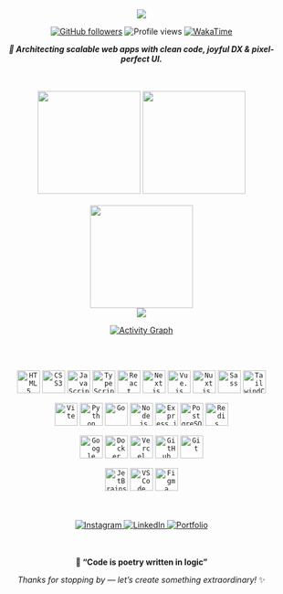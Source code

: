 <!-- ────────────────  HERO  ──────────────── -->
<div align="center">

  <!-- animated typing -->
  <a href="https://git.io/typing-svg">
    <img src="https://readme-typing-svg.herokuapp.com?font=Inter&weight=600&size=28&pause=1000&color=FFFFFF&center=true&vCenter=true&width=600&lines=Faqih+Azhar+%F0%9F%9A%80;Software+Engineer+%E2%9C%A8;Problem+Solver+%F0%9F%A7%A9;Lifelong+Learner+%F0%9F%93%9A;Crafting+Fast+%26+Delightful+Web+Apps+%F0%9F%8C%9F"/>
  </a>

  <!-- quick badges -->
  <p>
    <a href="https://github.com/FaqihAzh"><img src="https://img.shields.io/github/followers/FaqihAzh?label=Followers&logo=github&style=for-the-badge&color=ffffff&labelColor=00000000" alt="GitHub followers"/></a>
    <img src="https://komarev.com/ghpvc/?username=FaqihAzh&style=for-the-badge&color=ffffff&labelColor=000000" alt="Profile views"/>
    <a href="https://wakatime.com/@faqihazh"><img src="https://wakatime.com/badge/user/b35d0a1b-6c36-4d54-b4a9-c3486221778b.svg?style=for-the-badge&labelColor=00000000&color=ffffff" alt="WakaTime"/></a>
  </p>

<i><b>💫 Architecting scalable web apps with clean code, joyful DX & pixel-perfect UI.</b></i>
</div>

<br/>
<br/>

<!-- ────────────────  STATS GRID (transparent)  ──────────────── -->
<div align="center">
  <img height="180" src="https://github-readme-stats.vercel.app/api?username=FaqihAzh&show_icons=true&theme=transparent&hide_border=true&include_all_commits=true&count_private=true&bg_color=00000000"/>
  <img height="180" src="https://github-readme-stats.vercel.app/api/top-langs/?username=FaqihAzh&layout=compact&langs_count=8&theme=transparent&hide_border=true&bg_color=00000000"/>
</div>

<br/>

<!-- ────────────────  STREAK (transparent)  ──────────────── -->
<div align="center">
  <img height="180" src="https://streak-stats.demolab.com/?user=FaqihAzh&theme=transparent&hide_border=true&border_radius=0&bg_color=00000000"/>
</div>


<!-- ────────────────  WAKATIME (transparent)  ──────────────── -->
<div align="center">
  <img src="https://github-readme-stats.vercel.app/api/wakatime?username=@faqihazh&theme=transparent&hide_border=true&layout=compact&bg_color=00000000"/>
</div>

<div align="center">

[![Activity Graph](https://github-readme-activity-graph.vercel.app/graph?username=FaqihAzh&theme=tokyo-night&hide_border=true&bg_color=0d1117)](https://github.com/ashutosh00710/github-readme-activity-graph)

</div>

<br/>
<br/>

<!-- ────────────────  TECH STACK  ──────────────── -->
<div align="center">

   <code><img height="40" src="https://cdn.jsdelivr.net/gh/devicons/devicon/icons/html5/html5-original.svg" alt="HTML5"/></code>
   <code><img height="40" src="https://cdn.jsdelivr.net/gh/devicons/devicon/icons/css3/css3-original.svg" alt="CSS3"/></code>
   <code><img height="40" src="https://cdn.jsdelivr.net/gh/devicons/devicon/icons/javascript/javascript-original.svg" alt="JavaScript"/></code>
   <code><img height="40" src="https://cdn.jsdelivr.net/gh/devicons/devicon/icons/typescript/typescript-original.svg" alt="TypeScript"/></code>
   <code><img height="40" src="https://cdn.jsdelivr.net/gh/devicons/devicon/icons/react/react-original.svg" alt="React"/></code>
   <code><img height="40" src="https://cdn.jsdelivr.net/gh/devicons/devicon/icons/nextjs/nextjs-original.svg" alt="Next.js"/></code>
   <code><img height="40" src="https://cdn.jsdelivr.net/gh/devicons/devicon/icons/vuejs/vuejs-original.svg" alt="Vue.js"/></code>
   <code><img height="40" src="https://cdn.jsdelivr.net/gh/devicons/devicon/icons/nuxtjs/nuxtjs-original.svg" alt="Nuxt.js"/></code>
   <code><img height="40" src="https://cdn.jsdelivr.net/gh/devicons/devicon/icons/sass/sass-original.svg" alt="Sass"/></code>
   <code><img height="40" src="https://cdn.jsdelivr.net/gh/devicons/devicon/icons/tailwindcss/tailwindcss-original.svg" alt="TailwindCSS"/></code>

   <code><img height="40" src="https://cdn.jsdelivr.net/gh/devicons/devicon/icons/vitejs/vitejs-original.svg" alt="Vite"/></code>
   <code><img height="40" src="https://cdn.jsdelivr.net/gh/devicons/devicon/icons/python/python-original.svg" alt="Python"/></code>
   <code><img height="40" src="https://cdn.jsdelivr.net/gh/devicons/devicon/icons/go/go-original-wordmark.svg" alt="Go"/></code>
   <code><img height="40" src="https://cdn.jsdelivr.net/gh/devicons/devicon/icons/nodejs/nodejs-original.svg" alt="Node.js"/></code>
   <code><img height="40" src="https://cdn.jsdelivr.net/gh/devicons/devicon/icons/express/express-original.svg" alt="Express.js"/></code>
   <code><img height="40" src="https://cdn.jsdelivr.net/gh/devicons/devicon/icons/postgresql/postgresql-original.svg" alt="PostgreSQL"/></code>
   <code><img height="40" src="https://cdn.jsdelivr.net/gh/devicons/devicon/icons/redis/redis-original.svg" alt="Redis"/></code>

   <code><img height="40" src="https://cdn.jsdelivr.net/gh/devicons/devicon/icons/googlecloud/googlecloud-original.svg" alt="Google Cloud"/></code>
   <code><img height="40" src="https://cdn.jsdelivr.net/gh/devicons/devicon/icons/docker/docker-original.svg" alt="Docker"/></code>
   <code><img height="40" src="https://cdn.jsdelivr.net/gh/devicons/devicon/icons/vercel/vercel-original.svg" alt="Vercel"/></code>
   <code><img height="40" src="https://cdn.jsdelivr.net/gh/devicons/devicon/icons/githubactions/githubactions-original.svg" alt="GitHub Actions"/></code>
   <code><img height="40" src="https://cdn.jsdelivr.net/gh/devicons/devicon/icons/git/git-original.svg" alt="Git"/></code>

   <code><img height="40" src="https://www.svgrepo.com/show/341948/jetbrains.svg" alt="JetBrains"/></code>
   <code><img height="40" src="https://cdn.jsdelivr.net/gh/devicons/devicon/icons/vscode/vscode-original.svg" alt="VS Code"/></code>
   <code><img height="40" src="https://cdn.jsdelivr.net/gh/devicons/devicon/icons/figma/figma-original.svg" alt="Figma"/></code>
</div>

<br/>
<br/>

<!-- ────────────────  CONNECT WITH ME  ──────────────── -->
<div align="center">

<a href="https://www.instagram.com/faqihazh_/" target="_blank">
  <img src="https://img.shields.io/badge/Instagram-E4405F?logo=instagram&logoColor=white&style=for-the-badge" alt="Instagram"/>
</a>
<a href="https://www.linkedin.com/in/faqihazh/" target="_blank">
  <img src="https://img.shields.io/badge/LinkedIn-0077B5?logo=linkedin&logoColor=white&style=for-the-badge" alt="LinkedIn"/>
</a>
<a href="https://faqihazh.my.id" target="_blank">
  <img src="https://img.shields.io/badge/Portfolio-242F65?logo=vercel&logoColor=white&style=for-the-badge" alt="Portfolio"/>
</a>

</div>

<br/>
<br/>

<!-- ────────────────  FOOTER  ──────────────── -->
<div align="center">

**🌟 “Code is poetry written in logic”**

*Thanks for stopping by — let’s create something extraordinary!* ✨

[//]: # (![wave]&#40;https://capsule-render.vercel.app/api?type=waving&color=gradient&customColorList=6,11,20&height=120&section=footer&text=Happy%20Coding!&fontColor=ffffff&fontSize=36&fontAlignY=65&desc=Let's%20connect%20and%20build%20amazing%20things%20together!&descAlignY=85&animation=twinkling&#41;)

</div>
